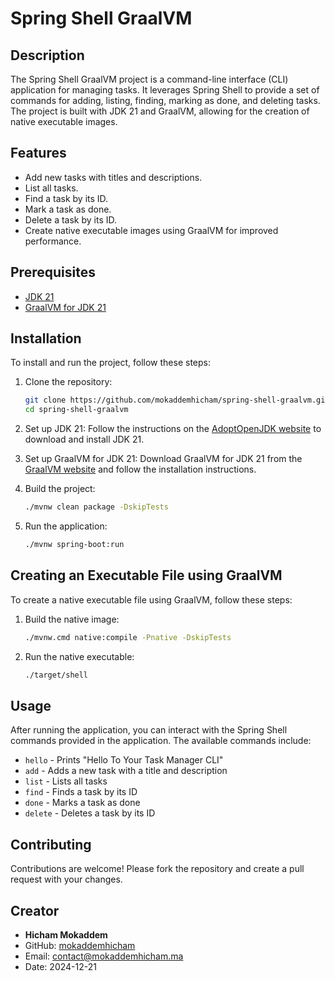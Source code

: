 # Spring Shell GraalVM

## Description
The Spring Shell GraalVM project is a command-line interface (CLI) application for managing tasks. It leverages Spring Shell to provide a set of commands for adding, listing, finding, marking as done, and deleting tasks. The project is built with JDK 21 and GraalVM, allowing for the creation of native executable images.

## Features
- Add new tasks with titles and descriptions.
- List all tasks.
- Find a task by its ID.
- Mark a task as done.
- Delete a task by its ID.
- Create native executable images using GraalVM for improved performance.

## Prerequisites
- [JDK 21](https://adoptopenjdk.net/)
- [GraalVM for JDK 21](https://www.graalvm.org/)

## Installation
To install and run the project, follow these steps:

1. Clone the repository:
   ```bash
   git clone https://github.com/mokaddemhicham/spring-shell-graalvm.git
   cd spring-shell-graalvm
   ```

1. Set up JDK 21:
   Follow the instructions on the [AdoptOpenJDK website](https://adoptopenjdk.net/) to download and install JDK 21.

2. Set up GraalVM for JDK 21:
   Download GraalVM for JDK 21 from the [GraalVM website](https://www.graalvm.org/) and follow the installation instructions.

3. Build the project:
   ```bash
   ./mvnw clean package -DskipTests
   ```

4. Run the application:
   ```bash
   ./mvnw spring-boot:run
   ```

## Creating an Executable File using GraalVM
To create a native executable file using GraalVM, follow these steps:

1. Build the native image:
   ```bash
   ./mvnw.cmd native:compile -Pnative -DskipTests
   ```

2. Run the native executable:
   ```bash
   ./target/shell
   ```

## Usage
After running the application, you can interact with the Spring Shell commands provided in the application. The available commands include:
- `hello` - Prints "Hello To Your Task Manager CLI"
- `add` - Adds a new task with a title and description
- `list` - Lists all tasks
- `find` - Finds a task by its ID
- `done` - Marks a task as done
- `delete` - Deletes a task by its ID

## Contributing
Contributions are welcome! Please fork the repository and create a pull request with your changes.

## Creator
- **Hicham Mokaddem**
- GitHub: [mokaddemhicham](https://github.com/mokaddemhicham)
- Email: [contact@mokaddemhicham.ma](contact@mokaddemhicham.ma)
- Date: 2024-12-21